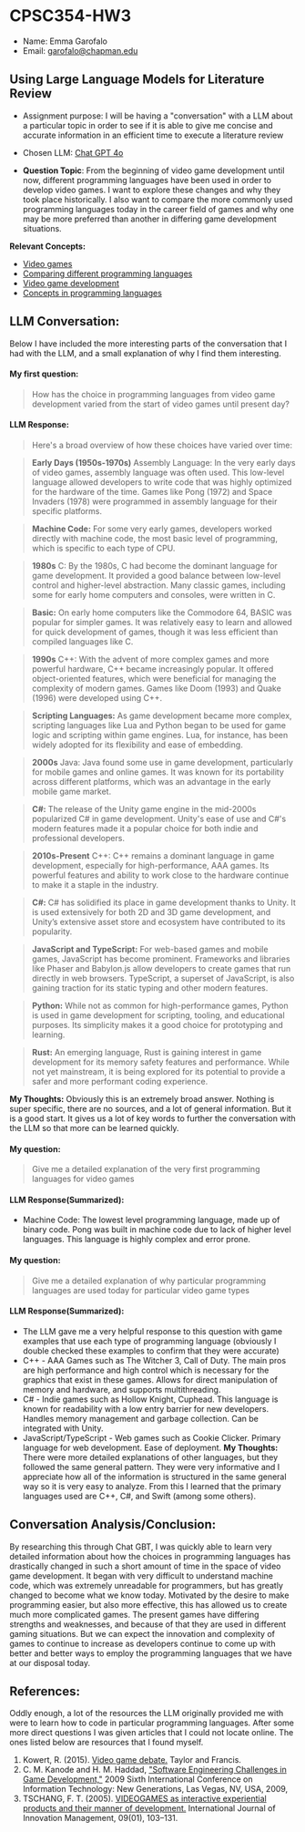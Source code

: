 # CPSC354-HW3
* Name: Emma Garofalo
* Email: garofalo@chapman.edu

## Using Large Language Models for Literature Review
* Assignment purpose: I will be having a "conversation" with a LLM about a particular topic in order to see if it is able to give me concise and accurate information in an efficient time to execute a literature review
* Chosen LLM: [Chat GPT 4o](https://chatgpt.com/)

* **Question Topic**: From the beginning of video game development until now, different programming languages have been used in order to develop video games. I want to explore these changes and why they took place historically. I also want to compare the more commonly used programming languages today in the career field of games and why one may be more preferred than another in differing game development situations.

**Relevant Concepts:**
* [Video games](https://books.google.com/books?hl=en&lr=&id=ErhNEAAAQBAJ&oi=fnd&pg=PA23&dq=video+game+development+history&ots=jx-k4Vcim7&sig=h7BrXaohpBwVoA0VBpoE3xo2TzQ#v=onepage&q=video%20game%20development%20history&f=false)
* [Comparing different programming languages](https://ieeexplore.ieee.org/abstract/document/876288)
* [Video game development](https://en.wikipedia.org/wiki/Video_game_development)
* [Concepts in programming languages](https://books.google.com/books?hl=en&lr=&id=7Uh8XGfJbEIC&oi=fnd&pg=PA1&dq=limitations+of+programming+languages&ots=7HQW0kEbZJ&sig=GgaLflkPOiiBlAvWILPdanHJUTI#v=onepage&q=limitations%20of%20programming%20languages&f=false)

## LLM Conversation:
Below I have included the more interesting parts of the conversation that I had with the LLM, and a small explanation of why I find them interesting.
#### My first question:
> How has the choice in programming languages from video game development varied from the start of video games until present day?
#### LLM Response:
>Here's a broad overview of how these choices have varied over time:

>**Early Days (1950s-1970s)**
Assembly Language: In the very early days of video games, assembly language was often used. This low-level language allowed developers to write code that was highly optimized for the hardware of the time. Games like Pong (1972) and Space Invaders (1978) were programmed in assembly language for their specific platforms.

>**Machine Code:** For some very early games, developers worked directly with machine code, the most basic level of programming, which is specific to each type of CPU.

>**1980s**
C: By the 1980s, C had become the dominant language for game development. It provided a good balance between low-level control and higher-level abstraction. Many classic games, including some for early home computers and consoles, were written in C.

>**Basic:** On early home computers like the Commodore 64, BASIC was popular for simpler games. It was relatively easy to learn and allowed for quick development of games, though it was less efficient than compiled languages like C.

>**1990s**
C++: With the advent of more complex games and more powerful hardware, C++ became increasingly popular. It offered object-oriented features, which were beneficial for managing the complexity of modern games. Games like Doom (1993) and Quake (1996) were developed using C++.

>**Scripting Languages:** As game development became more complex, scripting languages like Lua and Python began to be used for game logic and scripting within game engines. Lua, for instance, has been widely adopted for its flexibility and ease of embedding.

>**2000s**
Java: Java found some use in game development, particularly for mobile games and online games. It was known for its portability across different platforms, which was an advantage in the early mobile game market.

>**C#:** The release of the Unity game engine in the mid-2000s popularized C# in game development. Unity's ease of use and C#'s modern features made it a popular choice for both indie and professional developers.

>**2010s-Present**
C++: C++ remains a dominant language in game development, especially for high-performance, AAA games. Its powerful features and ability to work close to the hardware continue to make it a staple in the industry.

>**C#:** C# has solidified its place in game development thanks to Unity. It is used extensively for both 2D and 3D game development, and Unity’s extensive asset store and ecosystem have contributed to its popularity.

>**JavaScript and TypeScript:** For web-based games and mobile games, JavaScript has become prominent. Frameworks and libraries like Phaser and Babylon.js allow developers to create games that run directly in web browsers. TypeScript, a superset of JavaScript, is also gaining traction for its static typing and other modern features.

>**Python:** While not as common for high-performance games, Python is used in game development for scripting, tooling, and educational purposes. Its simplicity makes it a good choice for prototyping and learning.

>**Rust:** An emerging language, Rust is gaining interest in game development for its memory safety features and performance. While not yet mainstream, it is being explored for its potential to provide a safer and more performant coding experience.

**My Thoughts:**
Obviously this is an extremely broad answer. Nothing is super specific, there are no sources, and a lot of general information. But it is a good start. It gives us a lot of key words to further the conversation with the LLM so that more can be learned quickly.
#### My question: 
> Give me a detailed explanation of the very first programming languages for video games
#### LLM Response(Summarized):
* Machine Code: The lowest level programming language, made up of binary code. Pong was built in machine code due to lack of higher level languages. This language is highly complex and error prone. 

#### My question:
> Give me a detailed explanation of why particular programming languages are used today for particular video game types
#### LLM Response(Summarized):
* The LLM gave me a very helpful response to this question with game examples that use each type of programming language (obviously I double checked these examples to confirm that they were accurate)
* C++ - AAA Games such as The Witcher 3, Call of Duty. The main pros are high performance and high control which is necessary for the graphics that exist in these games. Allows for direct manipulation of memory and hardware, and supports multithreading.
* C# - Indie games such as Hollow Knight, Cuphead. This language is known for readability with a low entry barrier for new developers. Handles memory management and garbage collection. Can be integrated with Unity.
* JavaScript/TypeScript - Web games such as Cookie Clicker. Primary language for web development. Ease of deployment.
**My Thoughts:**
There were more detailed explanations of other languages, but they followed the same general pattern. They were very informative and I appreciate how all of the information is structured in the same general way so it is very easy to analyze. From this I learned that the primary languages used are C++, C#, and Swift (among some others).

## Conversation Analysis/Conclusion:
By researching this through Chat GBT, I was quickly able to learn very detailed information about how the choices in programming languages has drastically changed in such a short amount of time in the space of video game development. It began with very difficult to understand machine code, which was extremely unreadable for programmers, but has greatly changed to become what we know today. Motivated by the desire to make programming easier, but also more effective, this has allowed us to create much more complicated games. The present games have differing strengths and weaknesses, and because of that they are used in different gaming situations. But we can expect the innovation and complexity of games to continue to increase as developers continue to come up with better and better ways to employ the programming languages that we have at our disposal today. 



## References:
Oddly enough, a lot of the resources the LLM originally provided me with were to learn how to code in particular programming languages. After some more direct questions I was given articles that I could not locate online. The ones listed below are resources that I found myself.
1. Kowert, R. (2015). [Video game debate.](https://www.taylorfrancis.com/chapters/edit/10.4324/9781315736495-1/brief-history-video-games-james-ivory) Taylor and Francis. 
2. C. M. Kanode and H. M. Haddad, ["Software Engineering Challenges in Game Development,"](https://ieeexplore.ieee.org/abstract/document/5070627) 2009 Sixth International Conference on Information Technology: New Generations, Las Vegas, NV, USA, 2009,
3. TSCHANG, F. T. (2005). [VIDEOGAMES as interactive experiential products and their manner of development.](https://doi.org/10.1142/s1363919605001198) International Journal of Innovation Management, 09(01), 103–131.
